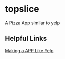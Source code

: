 # topslice
A Pizza App similar to yelp 

## Helpful Links

[Making a APP Like Yelp](https://medium.com/swlh/how-to-develop-a-yelp-like-application-8224e8a86828)



